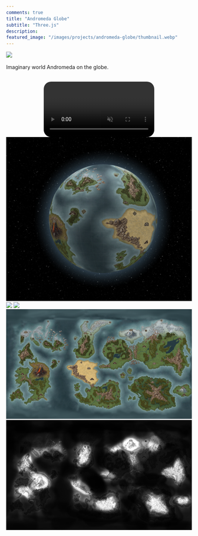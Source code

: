 ```yaml
---
comments: true
title: "Andromeda Globe"
subtitle: "Three.js"
description: 
featured_image: "/images/projects/andromeda-globe/thumbnail.webp"
---
```



 <img src="/images/projects/andromeda-globe/preview.gif">



<br/>

Imaginary world Andromeda  on the globe.


<br/>

<video style="margin:0 auto;max-width:80%;border-radius:20px;display: flex;" muted autoplay controls>
    <source src="/images/projects/andromeda-globe/vid.mp4" type="video/mp4">
</video>

<div class="gallery" data-columns="3">
    <img src="/images/projects/andromeda-globe/5.png">
	<img src="/images/projects/andromeda-globe/1.png">
	<img src="/images/projects/andromeda-globe/2.png">
	<img src="/images/projects/andromeda-globe/3.png">
	<img src="/images/projects/andromeda-globe/4.png">
    
</div>
